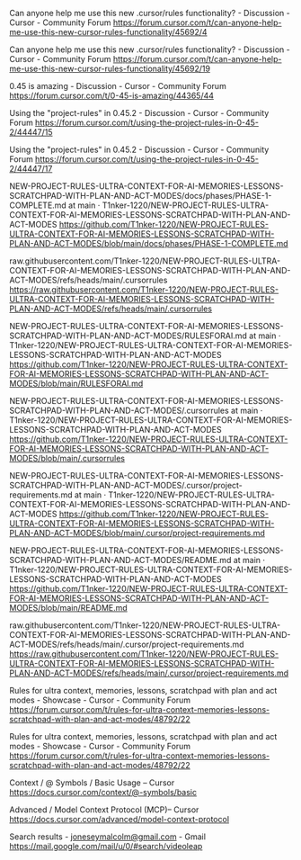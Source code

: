 Can anyone help me use this new .cursor/rules functionality? - Discussion - Cursor - Community Forum
https://forum.cursor.com/t/can-anyone-help-me-use-this-new-cursor-rules-functionality/45692/4

Can anyone help me use this new .cursor/rules functionality? - Discussion - Cursor - Community Forum
https://forum.cursor.com/t/can-anyone-help-me-use-this-new-cursor-rules-functionality/45692/19

0.45 is amazing - Discussion - Cursor - Community Forum
https://forum.cursor.com/t/0-45-is-amazing/44365/44

Using the "project-rules" in 0.45.2 - Discussion - Cursor - Community Forum
https://forum.cursor.com/t/using-the-project-rules-in-0-45-2/44447/15

Using the "project-rules" in 0.45.2 - Discussion - Cursor - Community Forum
https://forum.cursor.com/t/using-the-project-rules-in-0-45-2/44447/17

NEW-PROJECT-RULES-ULTRA-CONTEXT-FOR-AI-MEMORIES-LESSONS-SCRATCHPAD-WITH-PLAN-AND-ACT-MODES/docs/phases/PHASE-1-COMPLETE.md at main · T1nker-1220/NEW-PROJECT-RULES-ULTRA-CONTEXT-FOR-AI-MEMORIES-LESSONS-SCRATCHPAD-WITH-PLAN-AND-ACT-MODES
https://github.com/T1nker-1220/NEW-PROJECT-RULES-ULTRA-CONTEXT-FOR-AI-MEMORIES-LESSONS-SCRATCHPAD-WITH-PLAN-AND-ACT-MODES/blob/main/docs/phases/PHASE-1-COMPLETE.md

raw.githubusercontent.com/T1nker-1220/NEW-PROJECT-RULES-ULTRA-CONTEXT-FOR-AI-MEMORIES-LESSONS-SCRATCHPAD-WITH-PLAN-AND-ACT-MODES/refs/heads/main/.cursorrules
https://raw.githubusercontent.com/T1nker-1220/NEW-PROJECT-RULES-ULTRA-CONTEXT-FOR-AI-MEMORIES-LESSONS-SCRATCHPAD-WITH-PLAN-AND-ACT-MODES/refs/heads/main/.cursorrules

NEW-PROJECT-RULES-ULTRA-CONTEXT-FOR-AI-MEMORIES-LESSONS-SCRATCHPAD-WITH-PLAN-AND-ACT-MODES/RULESFORAI.md at main · T1nker-1220/NEW-PROJECT-RULES-ULTRA-CONTEXT-FOR-AI-MEMORIES-LESSONS-SCRATCHPAD-WITH-PLAN-AND-ACT-MODES
https://github.com/T1nker-1220/NEW-PROJECT-RULES-ULTRA-CONTEXT-FOR-AI-MEMORIES-LESSONS-SCRATCHPAD-WITH-PLAN-AND-ACT-MODES/blob/main/RULESFORAI.md

NEW-PROJECT-RULES-ULTRA-CONTEXT-FOR-AI-MEMORIES-LESSONS-SCRATCHPAD-WITH-PLAN-AND-ACT-MODES/.cursorrules at main · T1nker-1220/NEW-PROJECT-RULES-ULTRA-CONTEXT-FOR-AI-MEMORIES-LESSONS-SCRATCHPAD-WITH-PLAN-AND-ACT-MODES
https://github.com/T1nker-1220/NEW-PROJECT-RULES-ULTRA-CONTEXT-FOR-AI-MEMORIES-LESSONS-SCRATCHPAD-WITH-PLAN-AND-ACT-MODES/blob/main/.cursorrules

NEW-PROJECT-RULES-ULTRA-CONTEXT-FOR-AI-MEMORIES-LESSONS-SCRATCHPAD-WITH-PLAN-AND-ACT-MODES/.cursor/project-requirements.md at main · T1nker-1220/NEW-PROJECT-RULES-ULTRA-CONTEXT-FOR-AI-MEMORIES-LESSONS-SCRATCHPAD-WITH-PLAN-AND-ACT-MODES
https://github.com/T1nker-1220/NEW-PROJECT-RULES-ULTRA-CONTEXT-FOR-AI-MEMORIES-LESSONS-SCRATCHPAD-WITH-PLAN-AND-ACT-MODES/blob/main/.cursor/project-requirements.md

NEW-PROJECT-RULES-ULTRA-CONTEXT-FOR-AI-MEMORIES-LESSONS-SCRATCHPAD-WITH-PLAN-AND-ACT-MODES/README.md at main · T1nker-1220/NEW-PROJECT-RULES-ULTRA-CONTEXT-FOR-AI-MEMORIES-LESSONS-SCRATCHPAD-WITH-PLAN-AND-ACT-MODES
https://github.com/T1nker-1220/NEW-PROJECT-RULES-ULTRA-CONTEXT-FOR-AI-MEMORIES-LESSONS-SCRATCHPAD-WITH-PLAN-AND-ACT-MODES/blob/main/README.md

raw.githubusercontent.com/T1nker-1220/NEW-PROJECT-RULES-ULTRA-CONTEXT-FOR-AI-MEMORIES-LESSONS-SCRATCHPAD-WITH-PLAN-AND-ACT-MODES/refs/heads/main/.cursor/project-requirements.md
https://raw.githubusercontent.com/T1nker-1220/NEW-PROJECT-RULES-ULTRA-CONTEXT-FOR-AI-MEMORIES-LESSONS-SCRATCHPAD-WITH-PLAN-AND-ACT-MODES/refs/heads/main/.cursor/project-requirements.md

Rules for ultra context, memories, lessons, scratchpad with plan and act modes - Showcase - Cursor - Community Forum
https://forum.cursor.com/t/rules-for-ultra-context-memories-lessons-scratchpad-with-plan-and-act-modes/48792/22

Rules for ultra context, memories, lessons, scratchpad with plan and act modes - Showcase - Cursor - Community Forum
https://forum.cursor.com/t/rules-for-ultra-context-memories-lessons-scratchpad-with-plan-and-act-modes/48792/22

Context / @ Symbols / Basic Usage – Cursor
https://docs.cursor.com/context/@-symbols/basic

Advanced / Model Context Protocol (MCP)– Cursor
https://docs.cursor.com/advanced/model-context-protocol

Search results - joneseymalcolm@gmail.com - Gmail
https://mail.google.com/mail/u/0/#search/videoleap
